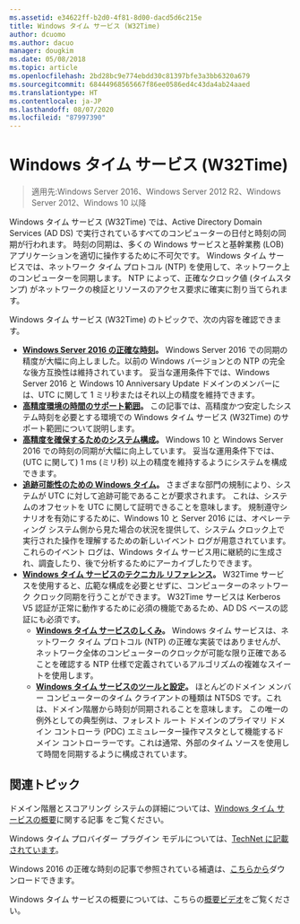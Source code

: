 ```yaml
---
ms.assetid: e34622ff-b2d0-4f81-8d00-dacd5d6c215e
title: Windows タイム サービス (W32Time)
author: dcuomo
ms.author: dacuo
manager: dougkim
ms.date: 05/08/2018
ms.topic: article
ms.openlocfilehash: 2bd28bc9e774ebdd30c81397bfe3a3bb6320a679
ms.sourcegitcommit: 68444968565667f86ee0586ed4c43da4ab24aaed
ms.translationtype: HT
ms.contentlocale: ja-JP
ms.lasthandoff: 08/07/2020
ms.locfileid: "87997390"
---
```

# <a name="windows-time-service-w32time"></a>Windows タイム サービス (W32Time)

>適用先:Windows Server 2016、Windows Server 2012 R2、Windows Server 2012、Windows 10 以降

Windows タイム サービス (W32Time) では、Active Directory Domain Services (AD DS) で実行されているすべてのコンピューターの日付と時刻の同期が行われます。 時刻の同期は、多くの Windows サービスと基幹業務 (LOB) アプリケーションを適切に操作するために不可欠です。 Windows タイム サービスでは、ネットワーク タイム プロトコル (NTP) を使用して、ネットワーク上のコンピューターを同期します。 NTP によって、正確なクロック値 (タイムスタンプ) がネットワークの検証とリソースのアクセス要求に確実に割り当てられます。

Windows タイム サービス (W32Time) のトピックで、次の内容を確認できます。
- **[Windows Server 2016 の正確な時刻](accurate-time.md)。** Windows Server 2016 での同期の精度が大幅に向上しました。以前の Windows バージョンとの NTP の完全な後方互換性は維持されています。 妥当な運用条件下では、Windows Server 2016 と Windows 10 Anniversary Update ドメインのメンバーには、UTC に関して 1 ミリ秒またはそれ以上の精度を維持できます。
- **[高精度環境の時間のサポート範囲](support-boundary.md)。** この記事では、高精度かつ安定したシステム時刻を必要とする環境での Windows タイム サービス (W32Time) のサポート範囲について説明します。
- **[高精度を確保するためのシステム構成](configuring-systems-for-high-accuracy.md)。** Windows 10 と Windows Server 2016 での時刻の同期が大幅に向上しています。  妥当な運用条件下では、(UTC に関して) 1 ms (ミリ秒) 以上の精度を維持するようにシステムを構成できます。
- **[追跡可能性のための Windows タイム](windows-time-for-traceability.md)。** さまざまな部門の規制により、システムが UTC に対して追跡可能であることが要求されます。  これは、システムのオフセットを UTC に関して証明できることを意味します。  規制遵守シナリオを有効にするために、Windows 10 と Server 2016 には、オペレーティング システム側から見た場合の状況を提供して、システム クロック上で実行された操作を理解するための新しいイベント ログが用意されています。  これらのイベント ログは、Windows タイム サービス用に継続的に生成され、調査したり、後で分析するためにアーカイブしたりできます。
- **[Windows タイム サービスのテクニカル リファレンス](windows-time-service-tech-ref.md)。** W32Time サービスを使用すると、広範な構成を必要とせずに、コンピューターのネットワーク クロック同期を行うことができます。 W32Time サービスは Kerberos V5 認証が正常に動作するために必須の機能であるため、AD DS ベースの認証にも必須です。
    - **[Windows タイム サービスのしくみ](How-the-Windows-Time-Service-Works.md)。** Windows タイム サービスは、ネットワーク タイム プロトコル (NTP) の正確な実装ではありませんが、ネットワーク全体のコンピューターのクロックが可能な限り正確であることを確認する NTP 仕様で定義されているアルゴリズムの複雑なスイートを使用します。
    - **[Windows タイム サービスのツールと設定](Windows-Time-Service-Tools-and-Settings.md)。** ほとんどのドメイン メンバー コンピューターのタイム クライアントの種類は NT5DS です。これは、ドメイン階層から時刻が同期されることを意味します。 この唯一の例外としての典型例は、フォレスト ルート ドメインのプライマリ ドメイン コントローラ (PDC) エミュレーター操作マスタとして機能するドメイン コントローラーです。これは通常、外部のタイム ソースを使用して時間を同期するように構成されています。


## <a name="related-topics"></a>関連トピック
ドメイン階層とスコアリング システムの詳細については、[Windows タイム サービスの概要](/archive/blogs/w32time/what-is-windows-time-service)に関する記事 をご覧ください。

Windows タイム プロバイダー プラグイン モデルについては、[TechNet に記載されています](/windows/win32/sysinfo/time-provider)。

Windows 2016 の正確な時刻の記事で参照されている補遺は、[こちらから](https://windocs.blob.core.windows.net/windocs/WindowsTimeSyncAccuracy_Addendum.pdf)ダウンロードできます。

Windows タイム サービスの概要については、こちらの[概要ビデオ](https://aka.ms/WS2016TimeVideo)をご覧ください。